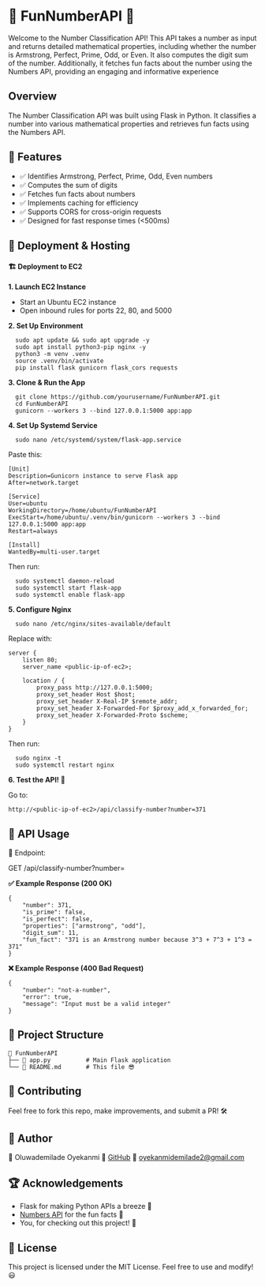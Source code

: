 # 🎲 FunNumberAPI 🎲

Welcome to the Number Classification API! This API takes a number as input and returns detailed mathematical properties, including whether the number is Armstrong, Perfect, Prime, Odd, or Even. It also computes the digit sum of the number. Additionally, it fetches fun facts about the number using the Numbers API, providing an engaging and informative experience

## Overview
The Number Classification API was built using Flask in Python. It classifies a number into various mathematical properties and retrieves fun facts using the Numbers API.

## 🌟 Features
- ✅ Identifies Armstrong, Perfect, Prime, Odd, Even numbers
- ✅ Computes the sum of digits
- ✅ Fetches fun facts about numbers
- ✅ Implements caching for efficiency
- ✅ Supports CORS for cross-origin requests
- ✅ Designed for fast response times (<500ms)

## 🚀 Deployment & Hosting
#### 🏗 Deployment to EC2
**1. Launch EC2 Instance**
- Start an Ubuntu EC2 instance
- Open inbound rules for ports 22, 80, and 5000

**2. Set Up Environment**
```
  sudo apt update && sudo apt upgrade -y
  sudo apt install python3-pip nginx -y
  python3 -m venv .venv
  source .venv/bin/activate
  pip install flask gunicorn flask_cors requests
```
**3. Clone & Run the App**
```
  git clone https://github.com/yourusername/FunNumberAPI.git
  cd FunNumberAPI
  gunicorn --workers 3 --bind 127.0.0.1:5000 app:app
```
**4. Set Up Systemd Service**
```
  sudo nano /etc/systemd/system/flask-app.service
```
Paste this:
```
[Unit]
Description=Gunicorn instance to serve Flask app
After=network.target

[Service]
User=ubuntu
WorkingDirectory=/home/ubuntu/FunNumberAPI
ExecStart=/home/ubuntu/.venv/bin/gunicorn --workers 3 --bind 127.0.0.1:5000 app:app
Restart=always

[Install]
WantedBy=multi-user.target
```

Then run:
```
  sudo systemctl daemon-reload
  sudo systemctl start flask-app
  sudo systemctl enable flask-app
```
**5. Configure Nginx**
```
  sudo nano /etc/nginx/sites-available/default
```
Replace with:
```
server {
    listen 80;
    server_name <public-ip-of-ec2>;

    location / {
        proxy_pass http://127.0.0.1:5000;
        proxy_set_header Host $host;
        proxy_set_header X-Real-IP $remote_addr;
        proxy_set_header X-Forwarded-For $proxy_add_x_forwarded_for;
        proxy_set_header X-Forwarded-Proto $scheme;
    }
}
```
Then run:
```
  sudo nginx -t
  sudo systemctl restart nginx
```
**6. Test the API! 🎉**

Go to:
```
http://<public-ip-of-ec2>/api/classify-number?number=371
```

## 📡 API Usage

🔹 Endpoint:

GET /api/classify-number?number=<number>

**✅ Example Response (200 OK)**
```
{
    "number": 371,
    "is_prime": false,
    "is_perfect": false,
    "properties": ["armstrong", "odd"],
    "digit_sum": 11,
    "fun_fact": "371 is an Armstrong number because 3^3 + 7^3 + 1^3 = 371"
}
``` 
**❌ Example Response (400 Bad Request)**
```
{
    "number": "not-a-number",
    "error": true,
    "message": "Input must be a valid integer"
}
```

## 📜 Project Structure
```
📂 FunNumberAPI
├── 📄 app.py          # Main Flask application
└── 📄 README.md       # This file 😎
```

## 🤝 Contributing
Feel free to fork this repo, make improvements, and submit a PR! 🛠️

## 👑 Author
👤 Oluwademilade Oyekanmi
🔗 [GitHub](https://github.com/MsOluwademilade)
📧 oyekanmidemilade2@gmail.com

## 🏆 Acknowledgements
- Flask for making Python APIs a breeze 🍃
- [Numbers API]( http://numbersapi.com) for the fun facts 🔢
- You, for checking out this project! 🎉

## 📜 License
This project is licensed under the MIT License. Feel free to use and modify! 😃
